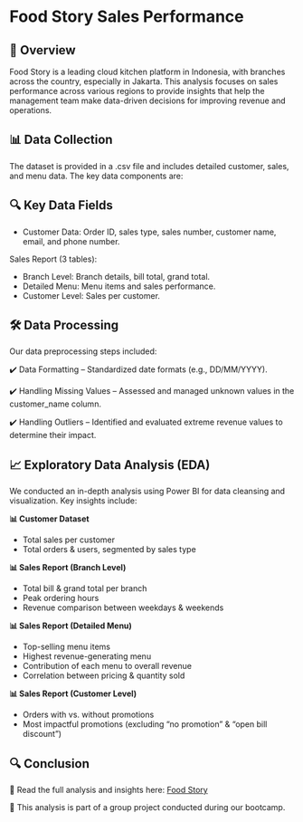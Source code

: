 # Food Story Sales Performance

## 📌 Overview

Food Story is a leading cloud kitchen platform in Indonesia, with branches across the country, especially in Jakarta. This analysis focuses on sales performance across various regions to provide insights that help the management team make data-driven decisions for improving revenue and operations.

## 📊 Data Collection

The dataset is provided in a .csv file and includes detailed customer, sales, and menu data. The key data components are:

## 🔍 Key Data Fields

- Customer Data: Order ID, sales type, sales number, customer name, email, and phone number.

Sales Report (3 tables):

- Branch Level: Branch details, bill total, grand total.
- Detailed Menu: Menu items and sales performance.
- Customer Level: Sales per customer.

## 🛠️ Data Processing

Our data preprocessing steps included:

✔️ Data Formatting – Standardized date formats (e.g., DD/MM/YYYY).

✔️ Handling Missing Values – Assessed and managed unknown values in the customer_name column.

✔️ Handling Outliers – Identified and evaluated extreme revenue values to determine their impact.

## 📈 Exploratory Data Analysis (EDA)

We conducted an in-depth analysis using Power BI for data cleansing and visualization. Key insights include:

**📊 Customer Dataset**

- Total sales per customer
- Total orders & users, segmented by sales type

**📊 Sales Report (Branch Level)**

- Total bill & grand total per branch
- Peak ordering hours
- Revenue comparison between weekdays & weekends

**📊 Sales Report (Detailed Menu)**

- Top-selling menu items
- Highest revenue-generating menu
- Contribution of each menu to overall revenue
- Correlation between pricing & quantity sold

**📊 Sales Report (Customer Level)**

- Orders with vs. without promotions
- Most impactful promotions (excluding “no promotion” & “open bill discount”)

## 🔍 Conclusion

📢 Read the full analysis and insights here: [Food Story](https://medium.com/@ciaamoons/food-story-sales-performance-data-analysis-group-project-using-power-bi-bf25e9525be5)

📍 This analysis is part of a group project conducted during our bootcamp.

